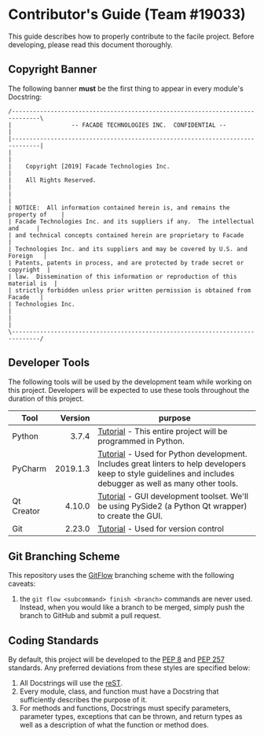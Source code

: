 # Contributor's Guide (Team #19033)
This guide describes how to properly contribute to the facile project. Before developing, please read this document thoroughly.

## Copyright Banner
The following banner __must__ be the first thing to appear in every module's Docstring:
```
/------------------------------------------------------------------------------\
|                 -- FACADE TECHNOLOGIES INC.  CONFIDENTIAL --                 |
|------------------------------------------------------------------------------|
|                                                                              |
|    Copyright [2019] Facade Technologies Inc.                                 |
|    All Rights Reserved.                                                      |
|                                                                              |
| NOTICE:  All information contained herein is, and remains the property of    |
| Facade Technologies Inc. and its suppliers if any.  The intellectual and     |
| and technical concepts contained herein are proprietary to Facade            |
| Technologies Inc. and its suppliers and may be covered by U.S. and Foreign   |
| Patents, patents in process, and are protected by trade secret or copyright  |
| law.  Dissemination of this information or reproduction of this material is  |
| strictly forbidden unless prior written permission is obtained from Facade   |
| Technologies Inc.                                                            |
|                                                                              |
\------------------------------------------------------------------------------/
```


## Developer Tools
The following tools will be used by the development team while working on this project. Developers will be expected to use these tools throughout the duration of this project.

| Tool      | Version  | purpose |
|------     |---------:|---------|
|Python     |3.7.4     |[Tutorial](https://github.com/facade-technologies-inc/facile/blob/master/tutorials/Python.md) - This entire project will be programmed in Python.|
|PyCharm    |2019.1.3  |[Tutorial](https://github.com/facade-technologies-inc/facile/blob/master/tutorials/PyCharm.md) - Used for Python development. Includes great linters to help developers keep to style guidelines and includes debugger as well as many other tools. |
|Qt Creator |4.10.0    |[Tutorial](https://github.com/facade-technologies-inc/facile/blob/master/tutorials/Qt5.md) - GUI development toolset. We'll be using PySide2 (a Python Qt wrapper) to create the GUI.|
|Git        |2.23.0    |[Tutorial](https://github.com/facade-technologies-inc/facile/blob/master/tutorials/Git.md) - Used for version control|

## Git Branching Scheme
This repository uses the [GitFlow](https://www.atlassian.com/git/tutorials/comparing-workflows/gitflow-workflow) branching scheme with the following caveats:
  1. the `git flow <subcommand> finish <branch>` commands are never used. Instead, when you would like a branch to be merged, simply push the branch to GitHub and submit a pull request.

## Coding Standards
By default, this project will be developed to the [PEP 8](https://www.python.org/dev/peps/pep-0008/) and [PEP 257](https://www.python.org/dev/peps/pep-0257/) standards. Any preferred deviations from these styles are specified below:
  1. All Docstrings will use the [reST](format).
  1. Every module, class, and function must have a Docstring that sufficiently describes the purpose of it.
  1. For methods and functions, Docstrings must specify parameters, parameter types, exceptions that can be thrown, and return types as well as a description of what the function or method does.
